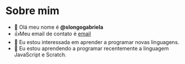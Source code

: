 # Sobre mim 
- 👋 Olá meu nome é **@slongogabriela**
- :+1:Meu email de contato é [email](gabrielaslongo05@gmail.com.br)
- 👀 Eu estou interessada em aprender a programar novas linguagens.
- 🌱 Eu estou aprendendo a programar recentemente a linguagem JavaScript e Scratch.



